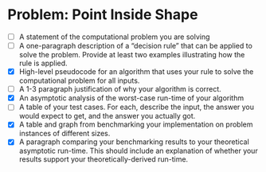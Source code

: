 # Problem: Point Inside Shape

- [ ] A statement of the computational problem you are solving
- [ ] A one-paragraph description of a “decision rule” that can be applied to solve the problem. Provide at least two
examples illustrating how the rule is applied.
- [x] High-level pseudocode for an algorithm that uses your rule to solve the computational problem for all inputs.
- [ ] A 1-3 paragraph justification of why your algorithm is correct.
- [x] An asymptotic analysis of the worst-case run-time of your algorithm
- [ ] A table of your test cases. For each, describe the input, the answer you would expect to get, and the answer you
actually got.
- [x] A table and graph from benchmarking your implementation on problem instances of different sizes.
- [x] A paragraph comparing your benchmarking results to your theoretical asymptotic run-time. This should include an
explanation of whether your results support your theoretically-derived run-time.
